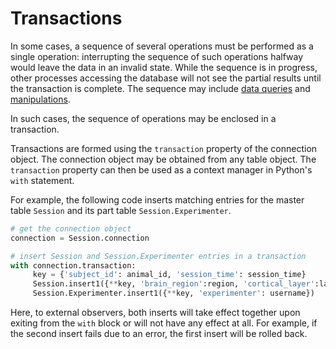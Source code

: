 # Transactions

In some cases, a sequence of several operations must be performed as a single
operation:
interrupting the sequence of such operations halfway would leave the data in an invalid
state.
While the sequence is in progress, other processes accessing the database will not see
the partial results until the transaction is complete.
The sequence may include [data queries](../query/principles.md) and 
[manipulations](index.md).

In such cases, the sequence of operations may be enclosed in a transaction.

Transactions are formed using the `transaction` property of the connection object.
The connection object may be obtained from any table object.
The `transaction` property can then be used as a context manager in Python's `with`
statement.

For example, the following code inserts matching entries for the master table `Session`
and its part table `Session.Experimenter`.

```python
# get the connection object
connection = Session.connection

# insert Session and Session.Experimenter entries in a transaction
with connection.transaction:
     key = {'subject_id': animal_id, 'session_time': session_time}
     Session.insert1({**key, 'brain_region':region, 'cortical_layer':layer})
     Session.Experimenter.insert1({**key, 'experimenter': username})
```

Here, to external observers, both inserts will take effect together upon exiting from
the `with` block or will not have any effect at all.
For example, if the second insert fails due to an error, the first insert will be
rolled back.
